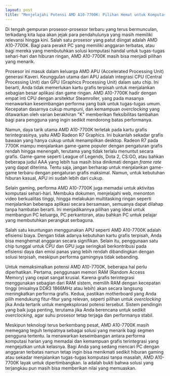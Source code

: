```yaml
---
layout: post
title: "Menjelajahi Potensi AMD A10-7700K: Pilihan Hemat untuk Komputasi Harian dan Gaming Ringan"
---
```


Di tengah gempuran prosesor-prosesor terbaru yang terus bermunculan, terkadang kita lupa akan jejak para pendahulunya yang masih memiliki relevansi hingga kini. Salah satu prosesor yang patut diingat adalah AMD A10-7700K. Bagi para perakit PC yang memiliki anggaran terbatas, atau bagi mereka yang membutuhkan solusi komputasi handal untuk tugas-tugas sehari-hari dan hiburan ringan, AMD A10-7700K masih bisa menjadi pilihan yang menarik.

Prosesor ini masuk dalam keluarga AMD APU (Accelerated Processing Unit) generasi Kaveri. Keunggulan utama dari APU adalah integrasi CPU (Central Processing Unit) dan GPU (Graphics Processing Unit) dalam satu chip. Ini berarti, Anda tidak memerlukan kartu grafis terpisah untuk menjalankan sebagian besar aplikasi dan game ringan. AMD A10-7700K hadir dengan empat inti CPU dengan arsitektur Steamroller, yang pada masanya menawarkan keseimbangan performa yang baik untuk tugas-tugas umum. Kecepatan dasarnya cukup mumpuni, dan kemampuan *overclocking* yang ditawarkan oleh varian berakhiran "K" memberikan fleksibilitas tambahan bagi para pengguna yang ingin sedikit mendorong batas performanya.

Namun, daya tarik utama AMD A10-7700K terletak pada kartu grafis terintegrasinya, yaitu AMD Radeon R7 Graphics. Ini bukanlah sekadar grafis bawaan yang hanya cukup untuk menampilkan desktop. Radeon R7 pada 7700K mampu menjalankan game-game populer dengan pengaturan grafis rendah hingga menengah, terutama yang tidak terlalu menuntut secara grafis. Game-game seperti League of Legends, Dota 2, CS:GO, atau bahkan beberapa judul AAA yang lebih tua masih bisa dinikmati dengan *frame rate* yang dapat diterima. Tentu saja, jangan berharap untuk menjalankan game-game terbaru dengan pengaturan grafis maksimal. Namun, untuk kebutuhan hiburan kasual, APU ini sudah lebih dari cukup.

Selain gaming, performa AMD A10-7700K juga memadai untuk aktivitas komputasi sehari-hari. Membuka dokumen, menjelajahi web, menonton video berkualitas tinggi, hingga melakukan multitasking ringan seperti menjalankan beberapa aplikasi secara bersamaan, semuanya dapat dilahap tanpa hambatan berarti. Ini menjadikannya pilihan yang ideal untuk membangun PC keluarga, PC perkantoran, atau bahkan PC untuk pelajar yang membutuhkan perangkat serbaguna.

Salah satu keuntungan menggunakan APU seperti AMD A10-7700K adalah efisiensi biaya. Dengan tidak adanya kebutuhan kartu grafis terpisah, Anda bisa menghemat anggaran secara signifikan. Selain itu, penggunaan satu chip tunggal untuk CPU dan GPU juga seringkali berkontribusi pada efisiensi daya dan emisi panas yang lebih rendah dibandingkan dengan solusi terpisah, meskipun performa gamingnya tidak sebanding.

Untuk memaksimalkan potensi AMD A10-7700K, beberapa hal perlu diperhatikan. Pertama, penggunaan memori RAM (Random Access Memory) yang cepat sangat krusial. Karena grafis terintegrasi menggunakan sebagian dari RAM sistem, memilih RAM dengan kecepatan tinggi (misalnya DDR3 1866MHz atau lebih) akan secara langsung meningkatkan performa grafis. Kedua, pastikan motherboard yang Anda pilih mendukung fitur-fitur yang relevan, seperti pilihan untuk *overclocking* jika Anda tertarik untuk mengeksplorasi potensi tersebut. Sistem pendingin yang baik juga penting, terutama jika Anda berencana untuk sedikit *overclocking*, agar suhu prosesor tetap terjaga dan performanya stabil.

Meskipun teknologi terus berkembang pesat, AMD A10-7700K masih memegang teguh tempatnya sebagai solusi yang menarik bagi segmen pengguna tertentu. Ia menawarkan keseimbangan antara performa komputasi harian yang memadai dan kemampuan grafis terintegrasi yang mengejutkan untuk kelasnya. Bagi Anda yang sedang mencari PC dengan anggaran terbatas namun tetap ingin bisa menikmati sedikit hiburan gaming atau sekadar menjalankan tugas-tugas komputasi tanpa masalah, AMD A10-7700K layak untuk dipertimbangkan. Ia adalah bukti bahwa solusi yang terjangkau pun masih bisa memberikan nilai yang memuaskan.
